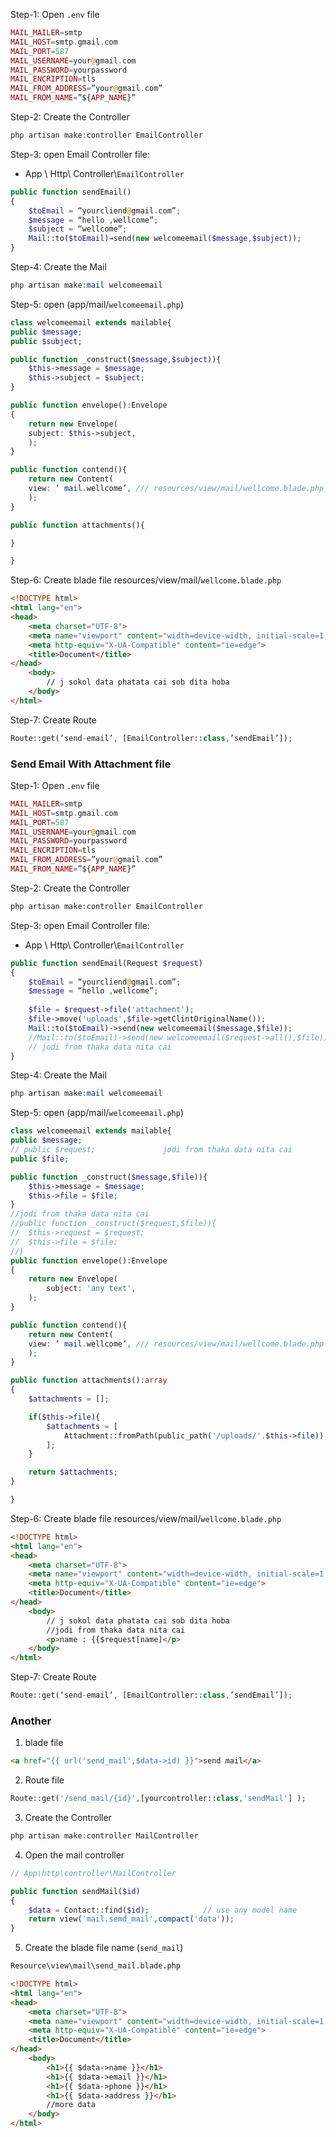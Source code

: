 Step-1: Open `.env` file

```php
MAIL_MAILER=smtp
MAIL_HOST=smtp.gmail.com
MAIL_PORT=587
MAIL_USERNAME=your@gmail.com
MAIL_PASSWORD=yourpassword
MAIL_ENCRIPTION=tls
MAIL_FROM_ADDRESS=”your@gmail.com”
MAIL_FROM_NAME=”${APP_NAME}”
```

Step-2:  Create the Controller

```php
php artisan make:controller EmailController
```

Step-3: open Email Controller file:
* App \\ Http\\ Controller\\`EmailController`

```php
public function sendEmail()
{
	$toEmail = “yourcliend@gmail.com”;
	$message = “hello ,wellcome”;
	$subject = “wellcome”;
	Mail::to($toEmail)→send(new welcomeemail($message,$subject));
}
```

Step-4: Create the Mail

```php
php artisan make:mail welcomeemail
```

Step-5: open (app/mail/`welcomeemail.php`)

```php
class welcomeemail extends mailable{
public $message;
public $subject;

public function _construct($message,$subject)){
	$this->message = $message;
	$this->subject = $subject;
}

public function envelope():Envelope
{
	return new Envelope(
	subject: $this->subject,
	);
}

public function contend(){
	return new Content(
	view: ’ mail.wellcome’, /// resources/view/mail/wellcome.blade.php
	);
}

public function attachments(){

}

}
```

Step-6: Create blade file
resources/view/mail/`wellcome.blade.php`

```html
<!DOCTYPE html>
<html lang="en">
<head>
    <meta charset="UTF-8">
    <meta name="viewport" content="width=device-width, initial-scale=1.0">
    <meta http-equiv="X-UA-Compatible" content="ie=edge">
    <title>Document</title>
</head>
	<body>
		// j sokol data phatata cai sob dita hoba
	</body>
</html>
```

Step-7: Create Route

```php
Route::get(‘send-email’, [EmailController::class,’sendEmail’]);
```

### Send Email With Attachment file
Step-1: Open `.env` file

```php
MAIL_MAILER=smtp
MAIL_HOST=smtp.gmail.com
MAIL_PORT=587
MAIL_USERNAME=your@gmail.com
MAIL_PASSWORD=yourpassword
MAIL_ENCRIPTION=tls
MAIL_FROM_ADDRESS=”your@gmail.com”
MAIL_FROM_NAME=”${APP_NAME}”
```

Step-2:  Create the Controller

```php
php artisan make:controller EmailController
```

Step-3: open Email Controller file:
* App \\ Http\\ Controller\\`EmailController`

```php
public function sendEmail(Request $request)
{
	$toEmail = “yourcliend@gmail.com”;
	$message = “hello ,wellcome”;
	
	$file = $request->file('attachment');
	$file->move('uploads',$file->getClintOriginalName());
	Mail::to($toEmail)->send(new welcomeemail($message,$file));
	//Mail::to($toEmail)->send(new welcomeemail($request->all(),$file));
	// jodi from thaka data nita cai
}
```

Step-4: Create the Mail

```php
php artisan make:mail welcomeemail
```

Step-5: open (app/mail/`welcomeemail.php`)

```php
class welcomeemail extends mailable{
public $message;
// public $request;               jodi from thaka data nita cai
public $file;

public function _construct($message,$file)){
	$this->message = $message;
	$this->file = $file;
}
//jodi from thaka data nita cai
//public function _construct($request,$file)){
//	$this->request = $request;
//	$this->file = $file;
//}
public function envelope():Envelope
{
	return new Envelope(
		subject: 'any text',
	);
}

public function contend(){
	return new Content(
	view: ’ mail.wellcome’, /// resources/view/mail/wellcome.blade.php
	);
}

public function attachments():array
{
	$attachments = [];

	if($this->file){
		$attachments = [
			Attachment::fromPath(public_path('/uploads/'.$this->file))
		];
	}

	return $attachments;
}

}
```

Step-6: Create blade file
resources/view/mail/`wellcome.blade.php`

```html
<!DOCTYPE html>
<html lang="en">
<head>
    <meta charset="UTF-8">
    <meta name="viewport" content="width=device-width, initial-scale=1.0">
    <meta http-equiv="X-UA-Compatible" content="ie=edge">
    <title>Document</title>
</head>
	<body>
		// j sokol data phatata cai sob dita hoba
		//jodi from thaka data nita cai
		<p>name : {{$request[name]</p>
	</body>
</html>
```


Step-7: Create Route

```php
Route::get(‘send-email’, [EmailController::class,’sendEmail’]);
```


### Another
1. blade file

```html
<a href="{{ url('send_mail',$data->id) }}">send mail</a>
```

2. Route file

```php
Route::get('/send_mail/{id}',[yourcontroller::class,'sendMail'] );
```

3. Create the Controller

```php
php artisan make:controller MailController
```

4. Open the mail controller

```php
// App\http\controller\MailController

public function sendMail($id)
{
	$data = Contact::find($id);            // use any model name
	return view('mail.semd_mail',compact('data'));
}
```

5. Create the blade file name (`send_mail`)
```html
Resource\view\mail\send_mail.blade.php

<!DOCTYPE html>
<html lang="en">
<head>
    <meta charset="UTF-8">
    <meta name="viewport" content="width=device-width, initial-scale=1.0">
    <meta http-equiv="X-UA-Compatible" content="ie=edge">
    <title>Document</title>
</head>
	<body>
		<h1>{{ $data->name }}</h1>
		<h1>{{ $data->email }}</h1>
		<h1>{{ $data->phone }}</h1>
		<h1>{{ $data->address }}</h1>
		//more data
	</body>
</html>
```